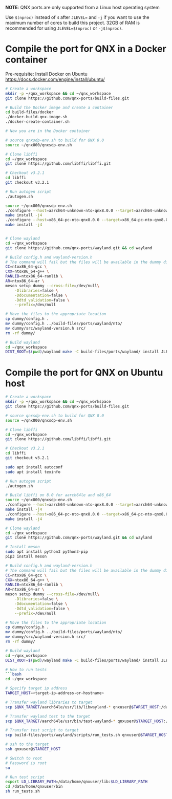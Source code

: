 **NOTE**: QNX ports are only supported from a Linux host operating system

Use `$(nproc)` instead of `4` after `JLEVEL=` and `-j` if you want to use the maximum number of cores to build this project.
32GB of RAM is recommended for using `JLEVEL=$(nproc)` or `-j$(nproc)`.

# Compile the port for QNX in a Docker container

Pre-requisite: Install Docker on Ubuntu https://docs.docker.com/engine/install/ubuntu/
```bash
# Create a workspace
mkdir -p ~/qnx_workspace && cd ~/qnx_workspace
git clone https://github.com/qnx-ports/build-files.git

# Build the Docker image and create a container
cd build-files/docker
./docker-build-qnx-image.sh
./docker-create-container.sh

# Now you are in the Docker container

# source qnxsdp-env.sh to build for QNX 8.0
source ~/qnx800/qnxsdp-env.sh

# Clone libffi
cd ~/qnx_workspace
git clone https://github.com/libffi/libffi.git

# Checkout v3.2.1
cd libffi
git checkout v3.2.1

# Run autogen script
./autogen.sh

source ~/qnx800/qnxsdp-env.sh
./configure --host=aarch64-unknown-nto-qnx8.0.0 --target=aarch64-unknown-nto-qnx8.0.0 --prefix=$QNX_TARGET/usr --exec-prefix=$QNX_TARGET/aarch64le/usr
make install -j4
./configure --host=x86_64-pc-nto-qnx8.0.0 --target=x86_64-pc-nto-qnx8.0.0 --prefix=$QNX_TARGET/usr --exec-prefix=$QNX_TARGET/x86_64/usr
make install -j4


# Clone wayland
cd ~/qnx_workspace
git clone https://github.com/qnx-ports/wayland.git && cd wayland

# Build config.h and wayland-version.h
# The command will fail but the files will be available in the dummy directory
CC=ntox86_64-gcc \
CXX=ntox86_64-g++ \
RANLIB=ntox86_64-ranlib \
AR=ntox86_64-ar \
meson setup dummy --cross-file=/dev/null\
    -Dlibraries=false \
    -Ddocumentation=false \
    -Ddtd_validation=false \
    --prefix=/dev/null

# Move the files to the appropriate location
cp dummy/config.h .
mv dummy/config.h ../build-files/ports/wayland/nto/
mv dummy/src/wayland-version.h src/
rm -rf dummy/

# Build wayland
cd ~/qnx_workspace
DIST_ROOT=$(pwd)/wayland make -C build-files/ports/wayland/ install JLEVEL=4
```

# Compile the port for QNX on Ubuntu host
```bash
# Create a workspace
mkdir -p ~/qnx_workspace && cd ~/qnx_workspace
git clone https://github.com/qnx-ports/build-files.git

# source qnxsdp-env.sh to build for QNX 8.0
source ~/qnx800/qnxsdp-env.sh

# Clone libffi
cd ~/qnx_workspace
git clone https://github.com/libffi/libffi.git

# Checkout v3.2.1
cd libffi
git checkout v3.2.1

sudo apt install autoconf
sudo apt install texinfo

# Run autogen script
./autogen.sh

# Build libffi on 8.0 for aarch64le and x86_64
source ~/qnx800/qnxsdp-env.sh
./configure --host=aarch64-unknown-nto-qnx8.0.0 --target=aarch64-unknown-nto-qnx8.0.0 --prefix=$QNX_TARGET/usr --exec-prefix=$QNX_TARGET/aarch64le/usr
make install -j4
./configure --host=x86_64-pc-nto-qnx8.0.0 --target=x86_64-pc-nto-qnx8.0.0 --prefix=$QNX_TARGET/usr --exec-prefix=$QNX_TARGET/x86_64/usr
make install -j4

# Clone wayland
cd ~/qnx_workspace
git clone https://github.com/qnx-ports/wayland.git && cd wayland

# Install meson
sudo apt install python3 python3-pip
pip3 install meson

# Build config.h and wayland-version.h
# The command will fail but the files will be available in the dummy directory
CC=ntox86_64-gcc \
CXX=ntox86_64-g++ \
RANLIB=ntox86_64-ranlib \
AR=ntox86_64-ar \
meson setup dummy --cross-file=/dev/null\
    -Dlibraries=false \
    -Ddocumentation=false \
    -Ddtd_validation=false \
    --prefix=/dev/null

# Move the files to the appropriate location
cp dummy/config.h .
mv dummy/config.h ../build-files/ports/wayland/nto/
mv dummy/src/wayland-version.h src/
rm -rf dummy/

# Build wayland
cd ~/qnx_workspace
DIST_ROOT=$(pwd)/wayland make -C build-files/ports/wayland/ install JLEVEL=4

# How to run tests
```bash
cd ~/qnx_workspace

# Specify target ip address
TARGET_HOST=<target-ip-address-or-hostname>

# Transfer wayland libraries to target
scp $QNX_TARGET/aarch64le/usr/lib/libwayland-* qnxuser@$TARGET_HOST:/data/home/qnxuser/lib

# Transfer wayland test to the target
scp $QNX_TARGET/aarch64le/usr/bin/test-wayland-* qnxuser@$TARGET_HOST:/data/home/qnxuser/bin

# Transfer test script to target
scp build-files/ports/wayland/scripts/run_tests.sh qnxuser@$TARGET_HOST:/data/home/qnxuser/bin
```
```bash
# ssh to the target
ssh qnxuser@$TARGET_HOST

# Switch to root
# Password is root
su

# Run test script
export LD_LIBRARY_PATH=/data/home/qnxuser/lib:$LD_LIBRARY_PATH
cd /data/home/qnxuser/bin
sh run_tests.sh 
```
